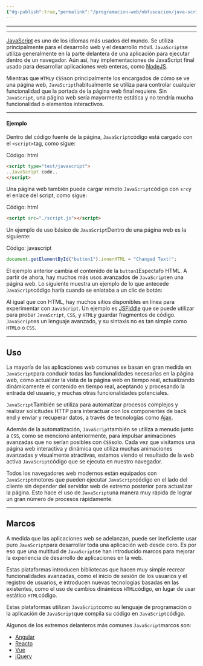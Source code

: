 ```yaml
---
{"dg-publish":true,"permalink":"/programacion-web/obfuscacion/java-script/","dgPassFrontmatter":true}
---
```



----------

-------

[JavaScript](https://en.wikipedia.org/wiki/JavaScript) es uno de los idiomas más usados del mundo. Se utiliza principalmente para el desarrollo web y el desarrollo móvil. `JavaScript`se utiliza generalmente en la parte delantera de una aplicación para ejecutar dentro de un navegador. Aún así, hay implementaciones de JavaScript final usado para desarrollar aplicaciones web enteras, como [NodeJS](https://nodejs.org/en/about/).

Mientras que `HTML`y `CSS`son principalmente los encargados de cómo se ve una página web, `JavaScript`habitualmente se utiliza para controlar cualquier funcionalidad que la portada de la página web final requiere. Sin `JavaScript`, una página web sería mayormente estática y no tendría mucha funcionalidad o elementos interactivos.

---

#### Ejemplo

Dentro del código fuente de la página, `JavaScript`código está cargado con el `<script>`tag, como sigue:

Código: html

```html
<script type="text/javascript">
..JavaScript code..
</script>
```

Una página web también puede cargar remoto `JavaScript`código con `src`y el enlace del script, como sigue:

Código: html

```html
<script src="./script.js"></script>
```

Un ejemplo de uso básico de `JavaScript`Dentro de una página web es la siguiente:

Código: javascript

```javascript
document.getElementById("button1").innerHTML = "Changed Text!";
```

El ejemplo anterior cambia el contenido de la `button1`Espectafo HTML. A partir de ahora, hay muchos más usos avanzados de `JavaScript`en una página web. Lo siguiente muestra un ejemplo de lo que antecede `JavaScript`código haría cuando se enlataba a un clic de botón:

Al igual que con HTML, hay muchos sitios disponibles en línea para experimentar con `JavaScript`. Un ejemplo es [JSFiddle](https://jsfiddle.net/) que se puede utilizar para probar `JavaScript`, `CSS`, y `HTML`y guardar fragmentos de código. `JavaScript`es un lenguaje avanzado, y su sintaxis no es tan simple como `HTML`o o `CSS`.

---

## Uso

La mayoría de las aplicaciones web comunes se basan en gran medida en `JavaScript`para conducir todas las funcionalidades necesarias en la página web, como actualizar la vista de la página web en tiempo real, actualizando dinámicamente el contenido en tiempo real, aceptando y procesando la entrada del usuario, y muchas otras funcionalidades potenciales.

`JavaScript`También se utiliza para automatizar procesos complejos y realizar solicitudes HTTP para interactuar con los componentes de back end y enviar y recuperar datos, a través de tecnologías como [Ajax](https://en.wikipedia.org/wiki/Ajax_(programming)).

Además de la automatización, `JavaScript`también se utiliza a menudo junto a `CSS`, como se mencionó anteriormente, para impulsar animaciones avanzadas que no serían posibles con `CSS`solo. Cada vez que visitamos una página web interactiva y dinámica que utiliza muchas animaciones avanzadas y visualmente atractivas, estamos viendo el resultado de la web activa `JavaScript`código que se ejecuta en nuestro navegador.

Todos los navegadores web modernos están equipados con `JavaScript`motores que pueden ejecutar `JavaScript`código en el lado del cliente sin depender del servidor web de extremo posterior para actualizar la página. Esto hace el uso de `JavaScript`una manera muy rápida de lograr un gran número de procesos rápidamente.

---

## Marcos

A medida que las aplicaciones web se adelanzan, puede ser ineficiente usar puro `JavaScript`para desarrollar toda una aplicación web desde cero. Es por eso que una multitud de `JavaScript`se han introducido marcos para mejorar la experiencia de desarrollo de aplicaciones en la web.

Estas plataformas introducen bibliotecas que hacen muy simple recrear funcionalidades avanzadas, como el inicio de sesión de los usuarios y el registro de usuarios, e introducen nuevas tecnologías basadas en las existentes, como el uso de cambios dinámicos `HTML`código, en lugar de usar estático `HTML`código.

Estas plataformas utilizan `JavaScript`como su lenguaje de programación o la aplicación de `JavaScript`que compila su código en `JavaScript`código.

Algunos de los extremos delanteros más comunes `JavaScript`marcos son:

- [Angular](https://www.w3schools.com/angular/angular_intro.asp)
- [Reacto](https://www.w3schools.com/react/react_intro.asp)
- [Vue](https://www.w3schools.com/whatis/whatis_vue.asp)
- [jQuery](https://www.w3schools.com/jquery/)